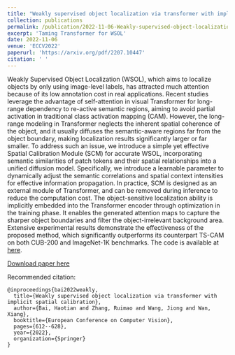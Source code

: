 ```yaml
---
title: "Weakly supervised object localization via transformer with implicit spatial calibration"
collection: publications
permalink: /publication/2022-11-06-Weakly-supervised-object-localization-via-transformer-with-implicit-spatial-calibration
excerpt: 'Taming Transformer for WSOL'
date: 2022-11-06
venue: 'ECCV2022'
paperurl: 'https://arxiv.org/pdf/2207.10447'
citation: ' '
---
```


Weakly Supervised Object Localization (WSOL), which aims to localize objects by only using image-level labels, has attracted much attention because of its low annotation cost in real applications. Recent studies leverage the advantage of self-attention in visual Transformer for long-range dependency to re-active semantic regions, aiming to avoid partial activation in traditional class activation mapping (CAM). However, the long-range modeling in Transformer neglects the inherent spatial coherence of the object, and it usually diffuses the semantic-aware regions far from the object boundary, making localization results significantly larger or far smaller. To address such an issue, we introduce a simple yet effective Spatial Calibration Module (SCM) for accurate WSOL, incorporating semantic similarities of patch tokens and their spatial relationships into a unified diffusion model. Specifically, we introduce a learnable parameter to dynamically adjust the semantic correlations and spatial context intensities for effective information propagation. In practice, SCM is designed as an external module of Transformer, and can be removed during inference to reduce the computation cost. The object-sensitive localization ability is implicitly embedded into the Transformer encoder through optimization in the training phase. It enables the generated attention maps to capture the sharper object boundaries and filter the object-irrelevant background area. Extensive experimental results demonstrate the effectiveness of the proposed method, which significantly outperforms its counterpart TS-CAM on both CUB-200 and ImageNet-1K benchmarks. The code is available at [here](https://github.com/164140757/SCM).

[Download paper here](https://arxiv.org/pdf/2207.10447)

Recommended citation:  
```
@inproceedings{bai2022weakly,
  title={Weakly supervised object localization via transformer with implicit spatial calibration},
  author={Bai, Haotian and Zhang, Ruimao and Wang, Jiong and Wan, Xiang},
  booktitle={European Conference on Computer Vision},
  pages={612--628},
  year={2022},
  organization={Springer}
}
```
